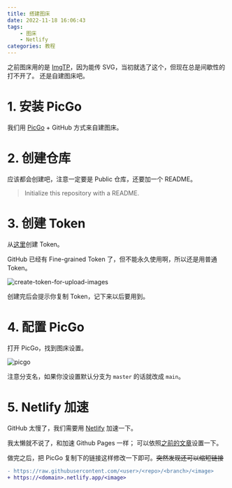 ```yaml
---
title: 搭建图床
date: 2022-11-18 16:06:43
tags:
    - 图床
    - Netlify
categories: 教程
---
```


之前图床用的是 [ImgTP](https://www.imgtp.com)，因为能传 SVG，当初就选了这个，但现在总是间歇性的打不开了。
还是自建图床吧。

<!-- more -->

# 1. 安装 PicGo

我们用 [PicGo](https://github.com/Molunerfinn/PicGo/releases) + GitHub 方式来自建图床。

# 2. 创建仓库

应该都会创建吧，注意一定要是 Public 仓库，还要加一个 README。

> Initialize this repository with a README.

# 3. 创建 Token

从[这里](https://github.com/settings/tokens/new)创建 Token。

GitHub 已经有 Fine-grained Token 了，但不能永久使用啊，所以还是用普通 Token。

![create-token-for-upload-images](https://static-argvchs.netlify.app/images/create-token-for-upload-images.png)

创建完后会提示你复制 Token，记下来以后要用到。

# 4. 配置 PicGo

打开 PicGo，找到图床设置。

![picgo](https://static-argvchs.netlify.app/images/picgo.png)

注意分支名，如果你没设置默认分支为 `master` 的话就改成 `main`。

# 5. Netlify 加速

GitHub 太慢了，我们需要用 [Netlify](https://netlify.com) 加速一下。

我太懒就不说了，和加速 Github Pages 一样；
可以依照[之前的文章](/2022/04/17/hexo-blog-4/)设置一下。

做完之后，把 PicGo 复制下的链接这样修改一下即可。~~突然发现还可以缩短链接~~

```diff
- https://raw.githubusercontent.com/<user>/<repo>/<branch>/<image>
+ https://<domain>.netlify.app/<image>
```
